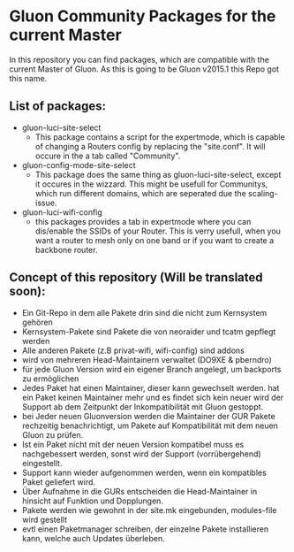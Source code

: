 Gluon Community Packages for the current Master
===============================================

In this repository you can find packages, which are compatible with the current Master of Gluon.
As this is going to be Gluon v2015.1 this Repo got this name.

List of packages:
-----------------
* gluon-luci-site-select
  * This package contains a script for the expertmode, which is capable of changing a Routers config by replacing the "site.conf". It will occure in the a tab called "Community".
* gluon-config-mode-site-select
  * This package does the same thing as gluon-luci-site-select, except it occures in the wizzard. This might be usefull for Communitys, which run different domains, which are seperated due the scaling-issue.
* gluon-luci-wifi-config
  * this packages provides a tab in expertmode where you can dis/enable the SSIDs of your Router. This is verry usefull, when you want a router to mesh only on one band or if you want to create a  backbone router.


Concept of this repository (Will be translated soon):
-----------------------------------------------------
 * Ein Git-Repo in dem alle Pakete drin sind die nicht zum Kernsystem gehören
  * Kernsystem-Pakete sind Pakete die von neoraider und tcatm gepflegt werden
  * Alle anderen Pakete (z.B privat-wifi, wifi-config) sind addons
  * wird von mehreren Head-Maintainern verwaltet (DO9XE & pberndro)
  * für jede Gluon Version wird ein eigener Branch angelegt, um backports zu ermöglichen
 * Jedes Paket hat einen Maintainer, dieser kann gewechselt werden. hat ein Paket keinen Maintainer mehr und es findet sich kein neuer wird der Support ab dem Zeitpunkt der Inkompatibilität mit Gluon gestoppt.
  * bei Jeder neuen Gluonversion werden die Maintainer der GUR Pakete rechzeitig benachrichtigt, um Pakete auf Kompatibilität mit dem neuen Gluon zu prüfen.
   * Ist ein Paket nicht mit der neuen Version kompatibel muss es nachgebessert werden, sonst wird der Support (vorrübergehend) eingestellt.
   * Support kann wieder aufgenommen werden, wenn ein kompatibles Paket geliefert wird.
 * Über Aufnahme in die GURs entscheiden die Head-Maintainer in hinsicht auf Funktion und Dopplungen.
 * Pakete werden wie gewohnt in der site.mk eingebunden, modules-file wird gestellt
 * evtl einen Paketmanager schreiben, der einzelne Pakete installieren kann, welche auch Updates überleben.

